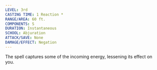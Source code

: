 ```yaml
---
LEVEL: 3rd
CASTING TIME: 1 Reaction *
RANGE/AREA: 60 ft.
COMPONENTS: S
DURATION: Instantaneous
SCHOOL: Abjuration
ATTACK/SAVE: None
DAMAGE/EFFECT: Negation
---
```

The spell captures some of the incoming energy, lessening its effect on you.